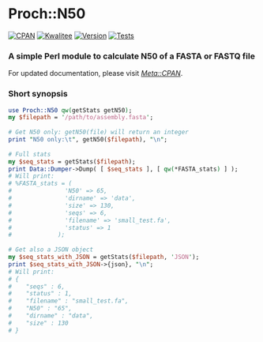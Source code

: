 # Proch::N50
[![CPAN](https://img.shields.io/badge/CPAN-Proch::N50-1abc9c.svg)](https://metacpan.org/pod/Proch::N50)
[![Kwalitee](https://cpants.cpanauthors.org/release/PROCH/Proch-N50-0.03.svg)](https://cpants.cpanauthors.org/release/PROCH/Proch-N50-0.03)
[![Version](https://img.shields.io/cpan/v/Proch-N50.svg)](https://metacpan.org/pod/Proch::N50)
[![Tests](https://img.shields.io/badge/Tests-Grid-1abc9c.svg)](www.cpantesters.org/distro/P/Proch-N50.html)
### A simple Perl module to calculate N50 of a FASTA or FASTQ file

For updated documentation, please visit *[Meta::CPAN](https://metacpan.org/pod/Proch::N50)*.

### Short synopsis

```perl
use Proch::N50 qw(getStats getN50);
my $filepath = '/path/to/assembly.fasta';
 
# Get N50 only: getN50(file) will return an integer
print "N50 only:\t", getN50($filepath), "\n";
 
# Full stats
my $seq_stats = getStats($filepath);
print Data::Dumper->Dump( [ $seq_stats ], [ qw(*FASTA_stats) ] );
# Will print:
# %FASTA_stats = (
#               'N50' => 65,
#               'dirname' => 'data',
#               'size' => 130,
#               'seqs' => 6,
#               'filename' => 'small_test.fa',
#               'status' => 1
#             );
 
# Get also a JSON object
my $seq_stats_with_JSON = getStats($filepath, 'JSON');
print $seq_stats_with_JSON->{json}, "\n";
# Will print:
# {
#    "seqs" : 6,
#    "status" : 1,
#    "filename" : "small_test.fa",
#    "N50" : "65",
#    "dirname" : "data",
#    "size" : 130
# }
```
